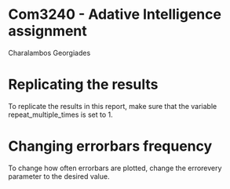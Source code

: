 # Com3240 - Adative Intelligence assignment

Charalambos Georgiades

# Replicating the results

To replicate the results in this report, make sure that the variable repeat_multiple_times is set to 1.

# Changing errorbars frequency 

To change how often errorbars are plotted, change the errorevery parameter to the desired value.
